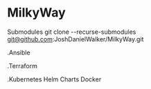 # MilkyWay

Submodules
git clone --recurse-submodules  git@github.com:JoshDanielWalker/MilkyWay.git

.Ansible

.Terraform

.Kubernetes
Helm Charts
Docker
  

